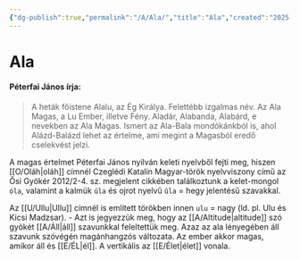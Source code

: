 ```yaml
---
{"dg-publish":true,"permalink":"/A/Ala/","title":"Ala","created":"2025-09-20T19:07","updated":"2025-09-20T19:08"}
---
```



# Ala

#### Péterfai János írja:

> A heták főistene Alalu, az Ég Királya. Felettébb izgalmas név. Az Ala Magas, a Lu Ember, illetve Fény. Aladár, Alabanda, Alabárd, e nevekben az Ala Magas. Ismert az Ala-Bala mondókánkból is, ahol Alázd-Balázd lehet az értelme, ami megint a Magasból eredő cselekvést jelzi.  

A magas értelmet Péterfai János nyilván keleti nyelvből fejti meg, hiszen [[O/Oláh\|oláh]] címnél Czeglédi Katalin Magyar-török nyelvviszony című az Ősi Gyökér 2012/2-4. sz. megjelent cikkében találkoztunk a kelet-mongol `óla`, valamint a kalmük `úla` és ojrot nyelvű `ûla` = hegy jelentésű szavakkal.  

Az [[U/Ullu\|Ullu]] címnél is említett törökben innen `ulu` = nagy (ld. pl. Ulu és Kicsi Madzsar). - Azt is jegyezzük meg, hogy az [[A/Altitude\|altitude]] szó gyökét [[A/Áll\|áll]] szavunkkal feleltettük meg. Azaz az ala lényegében áll szavunk szóvégén magánhangzós változata. Az ember akkor magas, amikor áll és [[E/ÉL\|él]]. A vertikális az [[E/Élet\|élet]] vonala.  